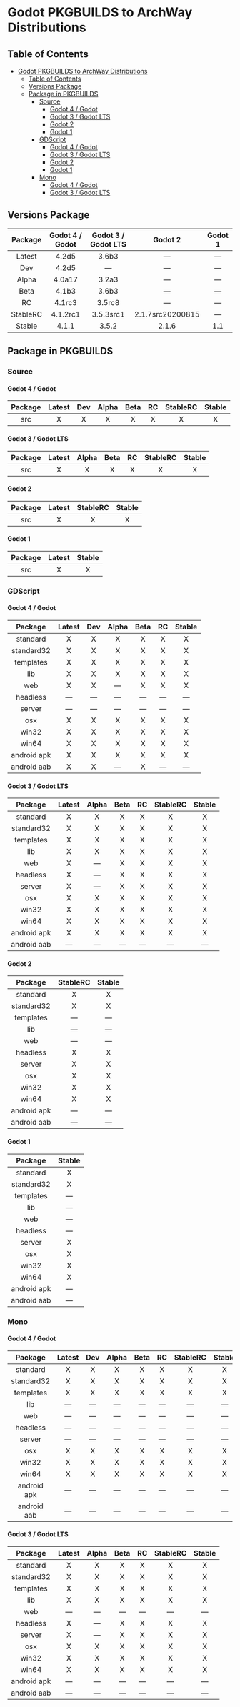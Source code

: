 # Godot PKGBUILDS to ArchWay Distributions

## Table of Contents
- [Godot PKGBUILDS to ArchWay Distributions](#godot-pkgbuilds-to-archway-distributions)
  - [Table of Contents](#table-of-contents)
  - [Versions Package](#versions-package)
  - [Package in PKGBUILDS](#package-in-pkgbuilds)
    - [Source](#source)
      - [Godot 4 / Godot](#godot-4--godot)
      - [Godot 3 / Godot LTS](#godot-3--godot-lts)
      - [Godot 2](#godot-2)
      - [Godot 1](#godot-1)
    - [GDScript](#gdscript)
      - [Godot 4 / Godot](#godot-4--godot-1)
      - [Godot 3 / Godot LTS](#godot-3--godot-lts-1)
      - [Godot 2](#godot-2-1)
      - [Godot 1](#godot-1-1)
    - [Mono](#mono)
      - [Godot 4 / Godot](#godot-4--godot-2)
      - [Godot 3 / Godot LTS](#godot-3--godot-lts-2)

## Versions Package
| Package  | Godot 4 / Godot | Godot 3 / Godot LTS | Godot 2          | Godot 1 |
|:--------:|:---------------:|:-------------------:|:----------------:|:-------:|
| Latest   | 4.2d5           | 3.6b3               | ―                | ―       |
| Dev      | 4.2d5           | ―                   | ―                | ―       |
| Alpha    | 4.0a17          | 3.2a3               | ―                | ―       |
| Beta     | 4.1b3           | 3.6b3               | ―                | ―       |
| RC       | 4.1rc3          | 3.5rc8              | ―                | ―       |
| StableRC | 4.1.2rc1        | 3.5.3src1           | 2.1.7src20200815 | ―       |
| Stable   | 4.1.1           | 3.5.2               | 2.1.6            | 1.1     |

## Package in PKGBUILDS

### Source

#### Godot 4 / Godot
| Package | Latest | Dev | Alpha | Beta | RC | StableRC | Stable |
|:-------:|:------:|:---:|:-----:|:----:|:--:|:--------:|:------:|
| src     | X      | X   | X     | X    | X  | X        | X      |

#### Godot 3 / Godot LTS
| Package | Latest | Alpha | Beta | RC | StableRC | Stable |
|:-------:|:------:|:-----:|:----:|:--:|:--------:|:------:|
| src     | X      | X     | X    | X  | X        | X      |

#### Godot 2
| Package | Latest | StableRC | Stable |
|:-------:|:------:|:--------:|:------:|
| src     | X      | X        | X      |

#### Godot 1
| Package | Latest | Stable |
|:-------:|:------:|:------:|
| src     | X      | X      |

### GDScript

#### Godot 4 / Godot
| Package     | Latest | Dev | Alpha | Beta | RC | Stable |
|:-----------:|:------:|:---:|:-----:|:----:|:--:|:------:|
| standard    | X      | X   | X     | X    | X  | X      |
| standard32  | X      | X   | X     | X    | X  | X      |
| templates   | X      | X   | X     | X    | X  | X      |
| lib         | X      | X   | X     | X    | X  | X      |
| web         | X      | X   | ―     | X    | X  | X      |
| headless    | ―      | ―   | ―     | ―    | ―  | ―      |
| server      | ―      | ―   | ―     | ―    | ―  | ―      |
| osx         | X      | X   | X     | X    | X  | X      |
| win32       | X      | X   | X     | X    | X  | X      |
| win64       | X      | X   | X     | X    | X  | X      |
| android apk | X      | X   | X     | X    | X  | X      |
| android aab | X      | X   | ―     | X    | ―  | ―      |

#### Godot 3 / Godot LTS
| Package     | Latest | Alpha | Beta | RC | StableRC | Stable |
|:-----------:|:------:|:-----:|:----:|:--:|:--------:|:------:|
| standard    | X      | X     | X    | X  | X        | X      |
| standard32  | X      | X     | X    | X  | X        | X      |
| templates   | X      | X     | X    | X  | X        | X      |
| lib         | X      | X     | X    | X  | X        | X      |
| web         | X      | ―     | X    | X  | X        | X      |
| headless    | X      | ―     | X    | X  | X        | X      |
| server      | X      | ―     | X    | X  | X        | X      |
| osx         | X      | X     | X    | X  | X        | X      |
| win32       | X      | X     | X    | X  | X        | X      |
| win64       | X      | X     | X    | X  | X        | X      |
| android apk | X      | X     | X    | X  | X        | X      |
| android aab | ―      | ―     | ―    | ―  | ―        | ―      |

#### Godot 2
| Package     | StableRC | Stable |
|:-----------:|:--------:|:------:|
| standard    | X        | X      |
| standard32  | X        | X      |
| templates   | ―        | ―      |
| lib         | ―        | ―      |
| web         | ―        | ―      |
| headless    | X        | X      |
| server      | X        | X      |
| osx         | X        | X      |
| win32       | X        | X      |
| win64       | X        | X      |
| android apk | ―        | ―      |
| android aab | ―        | ―      |

#### Godot 1
| Package     | Stable |
|:-----------:|:------:|
| standard    | X      |
| standard32  | X      |
| templates   | ―      |
| lib         | ―      |
| web         | ―      |
| headless    | ―      |
| server      | X      |
| osx         | X      |
| win32       | X      |
| win64       | X      |
| android apk | ―      |
| android aab | ―      |

### Mono

#### Godot 4 / Godot
| Package     | Latest | Dev | Alpha | Beta | RC | StableRC | Stable |
|:-----------:|:------:|:---:|:-----:|:----:|:--:|:--------:|:------:|
| standard    | X      | X   | X     | X    | X  | X        | X      |
| standard32  | X      | X   | X     | X    | X  | X        | X      |
| templates   | X      | X   | X     | X    | X  | X        | X      |
| lib         | ―      | ―   | ―     | ―    | ―  | ―        | ―      |
| web         | ―      | ―   | ―     | ―    | ―  | ―        | ―      |
| headless    | ―      | ―   | ―     | ―    | ―  | ―        | ―      |
| server      | ―      | ―   | ―     | ―    | ―  | ―        | ―      |
| osx         | X      | X   | X     | X    | X  | X        | X      |
| win32       | X      | X   | X     | X    | X  | X        | X      |
| win64       | X      | X   | X     | X    | X  | X        | X      |
| android apk | ―      | ―   | ―     | ―    | ―  | ―        | ―      |
| android aab | ―      | ―   | ―     | ―    | ―  | ―        | ―      |

#### Godot 3 / Godot LTS
| Package     | Latest | Alpha | Beta | RC | StableRC | Stable |
|:-----------:|:------:|:-----:|:----:|:--:|:--------:|:------:|
| standard    | X      | X     | X    | X  | X        | X      |
| standard32  | X      | X     | X    | X  | X        | X      |
| templates   | X      | X     | X    | X  | X        | X      |
| lib         | X      | X     | X    | X  | X        | X      |
| web         | ―      | ―     | ―    | ―  | ―        | ―      |
| headless    | X      | ―     | X    | X  | X        | X      |
| server      | X      | ―     | X    | X  | X        | X      |
| osx         | X      | X     | X    | X  | X        | X      |
| win32       | X      | X     | X    | X  | X        | X      |
| win64       | X      | X     | X    | X  | X        | X      |
| android apk | ―      | ―     | ―    | ―  | ―        | ―      |
| android aab | ―      | ―     | ―    | ―  | ―        | ―      |
